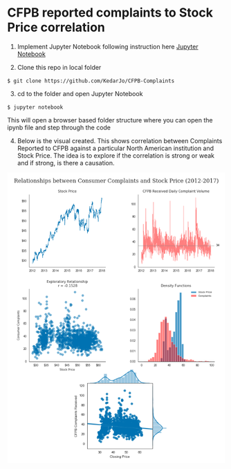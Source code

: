 CFPB reported complaints to Stock Price correlation 
======================================

1. Implement Jupyter Notebook following instruction here [Jupyter Notebook](http://jupyter.org/install.html)

2. Clone this repo in local folder
```
$ git clone https://github.com/KedarJo/CFPB-Complaints
```

3. cd to the folder and open Jupyter Notebook
```
$ jupyter notebook
```
This will open a browser based folder structure where you can open the ipynb file and step through the code

4. Below is the visual created. This shows correlation between Complaints Reported to CFPB against a particular North American institution and Stock Price. The idea is to explore if the correlation is strong or weak and if strong, is there a causation.

![CFPB Complaints Correlation](https://github.com/KedarJo/CFPB-Complaints/blob/master/Complaints.png)
